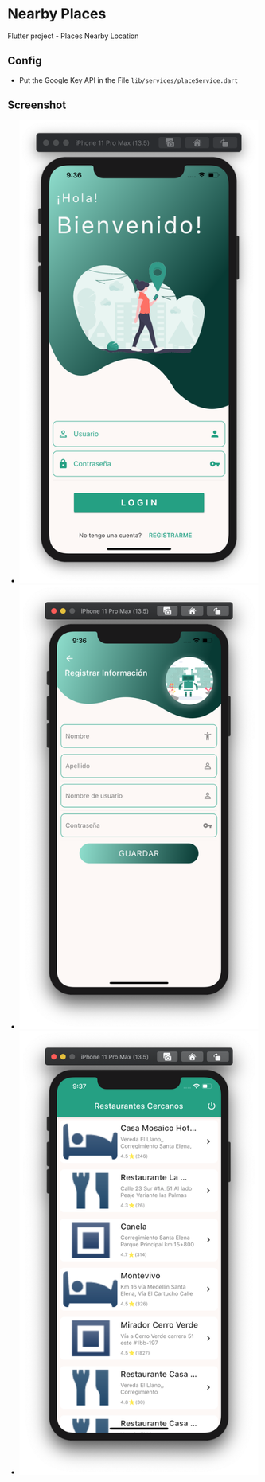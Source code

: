 # Nearby Places

Flutter project - Places Nearby Location

## Config
- Put the Google Key API in the File ```lib/services/placeService.dart```

## Screenshot
- ![Screenshot](screenshot/screen1.png)
- ![Screenshot](screenshot/screen2.png)
- ![Screenshot](screenshot/screen3.png)

